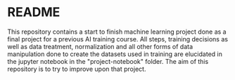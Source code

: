 # README

This repository contains a start to finish machine learning project done as a final project for a previous AI training course. All steps, training decisions as well as data treatment, normalization and all other forms of data manipulation done to create the datasets used in training are elucidated in the jupyter notebook in the "project-notebook" folder. The aim of this repository is to try to improve upon that project.
